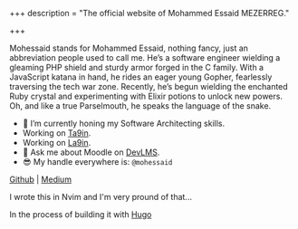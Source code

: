 +++
description = "The official website of Mohammed Essaid MEZERREG."

+++

Mohessaid stands for Mohammed Essaid, nothing fancy, just an abbreviation people used to call me. He’s a software engineer wielding a gleaming PHP shield and sturdy armor forged in the C family. With a JavaScript katana in hand, he rides an eager young Gopher, fearlessly traversing the tech war zone. Recently, he’s begun wielding the enchanted Ruby crystal and experimenting with Elixir potions to unlock new powers. Oh, and like a true Parselmouth, he speaks the language of the snake.

- 🌱 I’m currently honing my Software Architecting skills.
- Working on [Ta9in](https://github.com/Ta9in).
- Working on [La9in](https://github.com/Ta9in/la9in).
- 💬 Ask me about Moodle on [DevLMS](https://devlms.com).
- 😎 My handle everywhere is: `@mohessaid`

[Github](https://github.com/mohessaid) | [Medium](https://mohessaid.medium.com)

I wrote this in Nvim and I'm very pround of that...

In the process of building it with [Hugo](https://gohugo.io)
